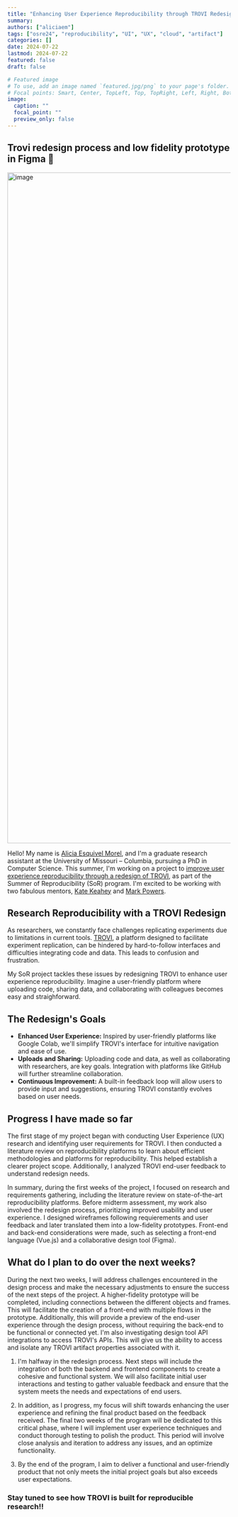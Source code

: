 ```yaml
---
title: "Enhancing User Experience Reproducibility through TROVI Redesign"
summary:
authors: ["aliciaem"]
tags: ["osre24", "reproducibility", "UI", "UX", "cloud", "artifact"]
categories: []
date: 2024-07-22
lastmod: 2024-07-22
featured: false
draft: false

# Featured image
# To use, add an image named `featured.jpg/png` to your page's folder.
# Focal points: Smart, Center, TopLeft, Top, TopRight, Left, Right, BottomLeft, Bottom, BottomRight.
image:
  caption: ""
  focal_point: ""
  preview_only: false
---
```


## Trovi redesign process and low fidelity prototype in Figma :rocket:

<img width="1512" alt="image" src="https://github.com/user-attachments/assets/31085ae6-47bf-4410-817f-c14e3a43d288">
<!-- <p style="text-align: center;">Trovi redesign process and low fidelity prototype in Figma.</p> -->


Hello! My name is [Alicia Esquivel Morel](https://ucsc-ospo.github.io/author/alicia-esquivel-morel/), and I'm a graduate research assistant at the University of Missouri – Columbia, pursuing a PhD in Computer Science. This summer, I'm working on a project to [improve user experience reproducibility through a redesign of TROVI](https://ucsc-ospo.github.io/project/osre24/uchicago/trovi/), as part of the Summer of Reproducibility (SoR) program. I'm excited to be working with two fabulous mentors, [Kate Keahey](https://ucsc-ospo.github.io/author/kate-keahey/) and [Mark Powers](https://ucsc-ospo.github.io/author/mark-powers/).

## Research Reproducibility with a TROVI Redesign 

As researchers, we constantly face challenges replicating experiments due to limitations in current tools. [TROVI](https://chameleoncloud.readthedocs.io/en/latest/technical/sharing.html), a platform designed to facilitate experiment replication, can be hindered by hard-to-follow interfaces and difficulties integrating code and data. This leads to confusion and frustration.

My SoR project tackles these issues by redesigning TROVI to enhance user experience reproducibility. Imagine a user-friendly platform where uploading code, sharing data, and collaborating with colleagues becomes easy and straighforward.

## The Redesign's Goals

* **Enhanced User Experience:** Inspired by user-friendly platforms like Google Colab, we'll simplify TROVI's interface for intuitive navigation and ease of use.
* **Uploads and Sharing:** Uploading code and data, as well as collaborating with researchers, are key goals. Integration with platforms like GitHub will further streamline collaboration.
* **Continuous Improvement:** A built-in feedback loop will allow users to provide input and suggestions, ensuring TROVI constantly evolves based on user needs.


## Progress I have made so far

The first stage of my project began with conducting User Experience (UX) research and identifying user requirements for TROVI. I then conducted a literature review on reproducibility platforms to learn about efficient methodologies and platforms for reproducibility. This helped establish a clearer project scope. Additionally, I analyzed TROVI end-user feedback to understand redesign needs.

In summary, during the first weeks of the project, I focused on research and requirements gathering, including the literature review on state-of-the-art reproducibility platforms. Before midterm assessment, my work also involved the redesign process, prioritizing improved usability and user experience. I designed wireframes following requierements and user feedback and later translated them into a low-fidelity prototypes. Front-end and back-end considerations were made, such as selecting a front-end language (Vue.js) and a collaborative design tool (Figma).

## What do I plan to do over the next weeks?

During the next two weeks, I will address challenges encountered in the design process and make the necessary adjustments to ensure the success of the next steps of the project. A higher-fidelity prototype will be completed, including connections between the different objects and frames. This will facilitate the creation of a front-end with multiple flows in the prototype. Additionally, this will provide a preview of the end-user experience through the design process, without requiring the back-end to be functional or connected yet. I'm also investigating design tool API integrations to access TROVI's APIs. This will give us the ability to access and isolate any TROVI artifact properties associated with it.

1. I'm halfway in the redesign process. Next steps will include the integration of both the backend and frontend components to create a cohesive and functional system. We will also facilitate initial user interactions and testing to gather valuable feedback and ensure that the system meets the needs and expectations of end users.

2. In addition, as I progress, my focus will shift towards enhancing the user experience and refining the final product based on the feedback received. The final two weeks of the program will be dedicated to this critical phase, where I will implement user experience techniques and conduct thorough testing to polish the product. This period will involve close analysis and iteration to address any issues, and an optimize functionality.

3. By the end of the program, I aim to deliver a functional and user-friendly product that not only meets the initial project goals but also exceeds user expectations. 

### Stay tuned to see how TROVI is built for reproducible research!!


